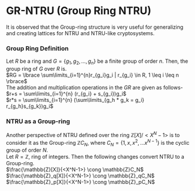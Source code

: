 # GR-NTRU (Group Ring NTRU)
It is observed that the Group-ring structure is very useful for generalizing and creating lattices for NTRU and NTRU-like cryptosystems.

### Group Ring Definition
Let $R$ be a ring and $G = \lbrace g_1,g_2,\ldots,g_n \rbrace$ be a finite group of order $n$. 
Then, the group ring of $G$ over $R$ is.<br>
$RG = \lbrace \sum\limits_{i=1}^{n}r_{g_i}g_i | r_{g_i} \in R, 1 \leq i \leq n \rbrace$<br>
The addition and multiplication operations in the $GR$ are given as follows-<br>
$r+s = \sum\limits_{i=1}^{n} (r_{g_i} + s_{g_i})g_i$<br>
$r*s = \sum\limits_{i=1}^{n} (\sum\limits_{g_h * g_k = g_i} r_{g_h}s_{g_k})g_i$

### NTRU as a Group-ring
Another perspective of NTRU defined over the ring $\mathbb{Z}[X]/<X^N-1>$ is to consider it as the Group-ring $\mathbb{Z}C_N$, where $C_N = \lbrace 1,x,x^2,...x^{N-1} \rbrace$ is the cyclic group of order $N$.<br>
Let $R = \mathbb{Z}$, ring of integers. Then the following changes convert NTRU to a Group-ring.<br>
$\frac{\mathbb{Z}[X]}{<X^N-1>} \cong \mathbb{Z}C_N$<br>
$\frac{\mathbb{Z}_q[X]}{<X^N-1>} \cong \mathbb{Z}_qC_N$<br> 
$\frac{\mathbb{Z}_p[X]}{<X^N-1>} \cong \mathbb{Z}_pC_N$
